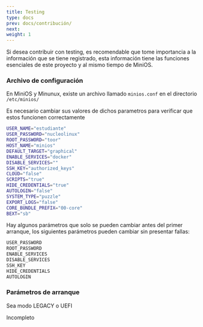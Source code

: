 ```yaml
---
title: Testing
type: docs
prev: docs/contribución/
next: 
weight: 1
---
```


Si desea contribuir con testing, es recomendable que tome importancia a la información que se 
tiene registrado, esta información tiene las funciones esenciales de este proyecto y al mismo 
tiempo de MiniOS.

### Archivo de configuración
En MiniOS y Minunux, existe un archivo llamado `minios.conf` en el directorio `/etc/minios/`

Es necesario cambiar sus valores de dichos parametros para verificar que estos funcionen correctamente


```bash {filename="bash"}
USER_NAME="estudiante"
USER_PASSWORD="nucleolinux"
ROOT_PASSWORD="toor"
HOST_NAME="minios"
DEFAULT_TARGET="graphical"
ENABLE_SERVICES="docker"
DISABLE_SERVICES=""
SSH_KEY="authorized_keys"
CLOUD="false"
SCRIPTS="true"
HIDE_CREDENTIALS="true"
AUTOLOGIN="false"
SYSTEM_TYPE="puzzle"
EXPORT_LOGS="false"
CORE_BUNDLE_PREFIX="00-core"
BEXT="sb"
```


Hay algunos parámetros que solo se pueden cambiar antes del primer arranque, los siguientes parámetros pueden cambiar sin presentar fallas:

```bash {filename="bash"}
USER_PASSWORD
ROOT_PASSWORD
ENABLE_SERVICES
DISABLE_SERVICES
SSH_KEY
HIDE_CREDENTIALS
AUTOLOGIN
```


### Parámetros de arranque

Sea modo LEGACY o UEFI

Incompleto
